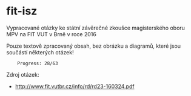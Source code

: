fit-isz
=======

Vypracované otázky ke státní závěrečné zkoušce magisterského oboru MPV na FIT VUT v Brně v roce 2016

Pouze textově zpracovaný obsah, bez obrázku a diagramů, které jsou součástí některých otázek!

		Progress: 28/63

Zdroj otázek:

 * http://www.fit.vutbr.cz/info/rd/rd23-160324.pdf
